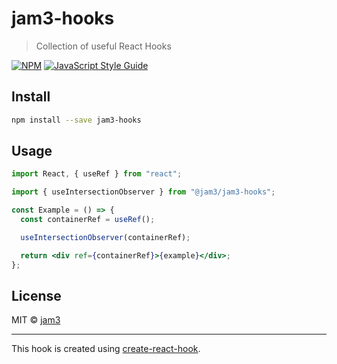# jam3-hooks

> Collection of useful React Hooks

[![NPM](https://img.shields.io/npm/v/jam3-hooks.svg)](https://www.npmjs.com/package/jam3-hooks) [![JavaScript Style Guide](https://img.shields.io/badge/code_style-standard-brightgreen.svg)](https://standardjs.com)

## Install

```bash
npm install --save jam3-hooks
```

## Usage

```jsx
import React, { useRef } from "react";

import { useIntersectionObserver } from "@jam3/jam3-hooks";

const Example = () => {
  const containerRef = useRef();

  useIntersectionObserver(containerRef);

  return <div ref={containerRef}>{example}</div>;
};
```

## License

MIT © [jam3](https://github.com/jam3)

---

This hook is created using [create-react-hook](https://github.com/hermanya/create-react-hook).
